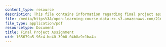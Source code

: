 ```yaml
---
content_type: resource
description: This file contains information regarding final project assignment.
file: /media/https%3A/open-learning-course-data-rc.s3.amazonaws.com/21m-289-islam-media-spring-2015/165679a596c4be4039b804b8a9c1ba4a_MIT21M_289S15_proj_final.pdf
file_type: application/pdf
resourcetype: Document
title: Final Project Assignment
uid: 165679a5-96c4-be40-39b8-04b8a9c1ba4a
---
```

